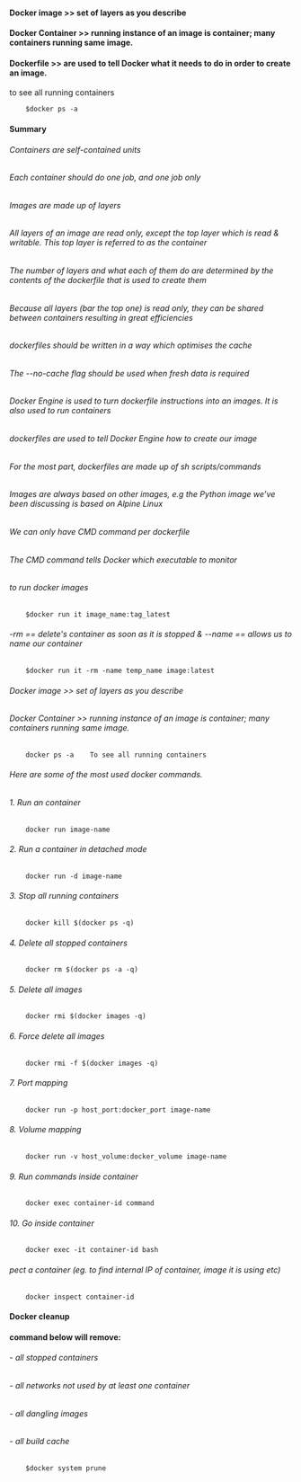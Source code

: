 
#### Docker image >> set of layers as you describe
#### Docker Container >> running instance of an image is container; many containers running same image.
#### Dockerfile >> are  used to tell Docker what it needs to do in order to create an image.


to see all running containers
     
        $docker ps -a


#### Summary
######    Containers are self-contained units
######    Each container should do one job, and one job only
######    Images are made up of layers
######    All layers of an image are read only, except the top layer which is read & writable. This top layer is referred to as the container
######    The number of layers and what each of them do are determined by the contents of the dockerfile that is used to create them
######    Because all layers (bar the top one) is read only, they can be shared between containers resulting in great efficiencies
######    dockerfiles should be written in a way which optimises the cache
######    The --no-cache flag should be used when fresh data is required
######    Docker Engine is used to turn  dockerfile instructions into an images. It is also used to run containers

######    dockerfiles are used to tell Docker Engine how to create our image
######    For the most part, dockerfiles are made up of sh scripts/commands
######    Images are always based on other images, e.g the Python image we’ve been discussing is based on Alpine Linux
######    We can only have CMD command per dockerfile
######    The CMD command tells Docker which executable to monitor


###### to run docker images

        $docker run it image_name:tag_latest

###### -rm ==  delete's container as soon as it is stopped & --name == allows us to name our container

        $docker run it -rm -name temp_name image:latest


###### Docker image >> set of layers as you describe
###### Docker Container >> running instance of an image is container; many containers running same image.

        docker ps -a	To see all running containers

###### Here are some of the most used docker commands.
###### 1. Run an container
        docker run image-name

###### 2. Run a container in detached mode
        docker run -d image-name

###### 3. Stop all running containers
        docker kill $(docker ps -q)

###### 4. Delete all stopped containers
        docker rm $(docker ps -a -q)

###### 5. Delete all images
        docker rmi $(docker images -q)

###### 6. Force delete all images
        docker rmi -f $(docker images -q)

###### 7. Port mapping
        docker run -p host_port:docker_port image-name

###### 8. Volume mapping
        docker run -v host_volume:docker_volume image-name

###### 9. Run commands inside container
        docker exec container-id command

###### 10. Go inside container
        docker exec -it container-id bash

###### pect a container (eg. to find internal IP of container, image it is using etc)
        docker inspect container-id




#### Docker cleanup

#### command below will remove:
###### - all stopped containers
###### - all networks not used by at least one container
###### - all dangling images
###### - all build cache

        $docker system prune
